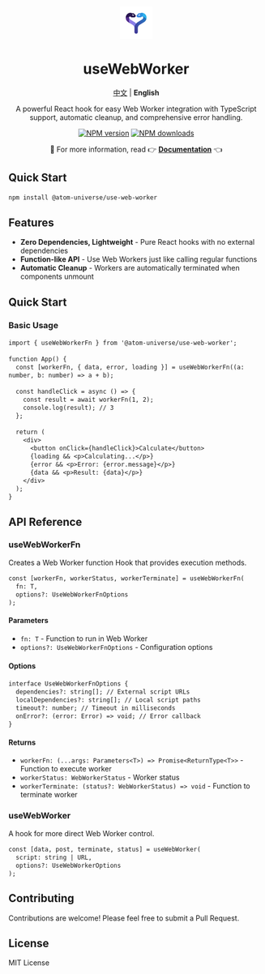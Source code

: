 <div align="center">
  <img src="assets/uww_128.svg" alt="useWebWorker Logo" width="64" height="64" />
  <h1>useWebWorker</h1>
  <p>
    <a href="README_CN.md">中文</a> | <strong>English</strong>
  </p>
  <p>A powerful React hook for easy Web Worker integration with TypeScript support, automatic cleanup, and comprehensive error handling.</p>
  
  [![NPM version](https://img.shields.io/npm/v/@atom-universe/use-web-worker.svg?style=flat)](https://npmjs.com/package/@atom-universe/use-web-worker)
  [![NPM downloads](http://img.shields.io/npm/dm/@atom-universe/use-web-worker.svg?style=flat)](https://npmjs.com/package/@atom-universe/use-web-worker)
  
  <p>
    📖 For more information, read 👉
    <strong><a href="https://use-web-worker-docs.vercel.app/">Documentation</a></strong> 👈
  </p>
</div>

## Quick Start

```bash
npm install @atom-universe/use-web-worker
```

## Features

- **Zero Dependencies, Lightweight** - Pure React hooks with no external dependencies
- **Function-like API** - Use Web Workers just like calling regular functions
- **Automatic Cleanup** - Workers are automatically terminated when components unmount

## Quick Start

### Basic Usage

```tsx
import { useWebWorkerFn } from '@atom-universe/use-web-worker';

function App() {
  const [workerFn, { data, error, loading }] = useWebWorkerFn((a: number, b: number) => a + b);

  const handleClick = async () => {
    const result = await workerFn(1, 2);
    console.log(result); // 3
  };

  return (
    <div>
      <button onClick={handleClick}>Calculate</button>
      {loading && <p>Calculating...</p>}
      {error && <p>Error: {error.message}</p>}
      {data && <p>Result: {data}</p>}
    </div>
  );
}
```

## API Reference

### useWebWorkerFn

Creates a Web Worker function Hook that provides execution methods.

```tsx
const [workerFn, workerStatus, workerTerminate] = useWebWorkerFn(
  fn: T,
  options?: UseWebWorkerFnOptions
);
```

#### Parameters

- `fn: T` - Function to run in Web Worker
- `options?: UseWebWorkerFnOptions` - Configuration options

#### Options

```tsx
interface UseWebWorkerFnOptions {
  dependencies?: string[]; // External script URLs
  localDependencies?: string[]; // Local script paths
  timeout?: number; // Timeout in milliseconds
  onError?: (error: Error) => void; // Error callback
}
```

#### Returns

- `workerFn: (...args: Parameters<T>) => Promise<ReturnType<T>>` - Function to execute worker
- `workerStatus: WebWorkerStatus` - Worker status
- `workerTerminate: (status?: WebWorkerStatus) => void` - Function to terminate worker

### useWebWorker

A hook for more direct Web Worker control.

```tsx
const [data, post, terminate, status] = useWebWorker(
  script: string | URL,
  options?: UseWebWorkerOptions
);
```

## Contributing

Contributions are welcome! Please feel free to submit a Pull Request.

## License

MIT License

